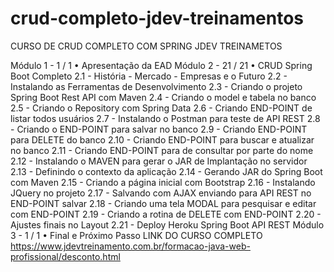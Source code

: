 # crud-completo-jdev-treinamentos
CURSO DE CRUD COMPLETO COM SPRING JDEV TREINAMETOS



Módulo 1 - 1 / 1
• Apresentação da EAD
Módulo 2 - 21 / 21
• CRUD Spring Boot Completo
    2.1 - História - Mercado - Empresas e o Futuro
    2.2 - Instalando as Ferramentas de Desenvolvimento
    2.3 - Criando o projeto Spring Boot Rest API com Maven
    2.4 - Criando o model e tabela no banco
    2.5 - Criando o Repository com Spring Data
    2.6 - Criando END-POINT de listar todos usuários
    2.7 - Instalando o Postman para teste de API REST
    2.8 - Criando o END-POINT para salvar no banco
    2.9 - Criando END-POINT para DELETE do banco
    2.10 - Criando END-POINT para buscar e atualizar no banco
    2.11 - Criando END-POINT para de consultar por parte do nome
    2.12 - Instalando o MAVEN para gerar o JAR de Implantação no servidor
    2.13 - Definindo o contexto da aplicação
    2.14 - Gerando JAR do Spring Boot com Maven
    2.15 - Criando a página inicial com Bootstrap
    2.16 - Instalando JQuery no projeto
    2.17 - Salvando com AJAX enviando para API REST no END-POINT salvar
    2.18 - Criando uma tela MODAL para pesquisar e editar com END-POINT
    2.19 - Criando a rotina de DELETE com END-POINT
    2.20 - Ajustes finais no Layout
    2.21 - Deploy Heroku Spring Boot API REST
Módulo 3 - 1 / 1
• Final e Próximo Passo
LINK DO CURSO COMPLETO https://www.jdevtreinamento.com.br/formacao-java-web-profissional/desconto.html


